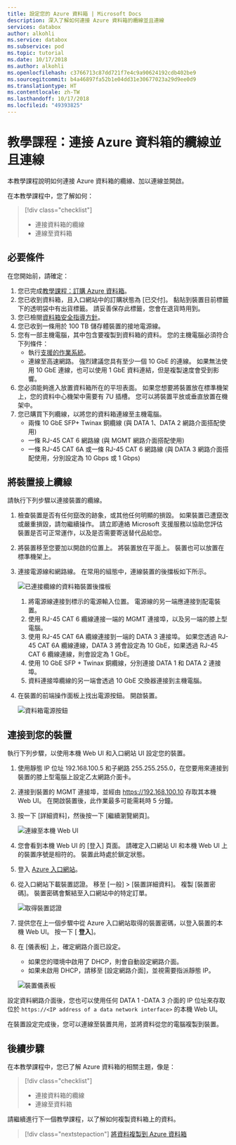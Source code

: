 ```yaml
---
title: 設定您的 Azure 資料箱 | Microsoft Docs
description: 深入了解如何連接 Azure 資料箱的纜線並且連線
services: databox
author: alkohli
ms.service: databox
ms.subservice: pod
ms.topic: tutorial
ms.date: 10/17/2018
ms.author: alkohli
ms.openlocfilehash: c3766713c87dd721f7e4c9a90624192cdb402be9
ms.sourcegitcommit: b4a46897fa52b1e04dd31e30677023a29d9ee0d9
ms.translationtype: HT
ms.contentlocale: zh-TW
ms.lasthandoff: 10/17/2018
ms.locfileid: "49393825"
---
```

# <a name="tutorial-cable-and-connect-to-your-azure-data-box"></a>教學課程：連接 Azure 資料箱的纜線並且連線

本教學課程說明如何連接 Azure 資料箱的纜線、加以連線並開啟。

在本教學課程中，您了解如何：

> [!div class="checklist"]
> * 連接資料箱的纜線
> * 連線至資料箱

## <a name="prerequisites"></a>必要條件

在您開始前，請確定：

1. 您已完成[教學課程：訂購 Azure 資料箱](data-box-deploy-ordered.md)。
2. 您已收到資料箱，且入口網站中的訂購狀態為 [已交付]。 黏貼到裝置目前標籤下的透明袋中有出貨標籤。 請妥善保存此標籤，您會在退貨時用到。
3. 您已檢閱[資料箱安全指導方針](data-box-safety.md)。
4. 您已收到一條用於 100 TB 儲存體裝置的接地電源線。
5. 您有一部主機電腦，其中包含要複製到資料箱的資料。 您的主機電腦必須符合下列條件：
    - 執行[支援的作業系統](data-box-system-requirements.md)。
    - 連線至高速網路。 強烈建議您具有至少一個 10 GbE 的連線。 如果無法使用 10 GbE 連線，也可以使用 1 GbE 資料連結，但是複製速度會受到影響。 
6. 您必須能夠進入放置資料箱所在的平坦表面。 如果您想要將裝置放在標準機架上，您的資料中心機架中需要有 7U 插槽。 您可以將裝置平放或垂直放置在機架中。
7. 您已購買下列纜線，以將您的資料箱連線至主機電腦。
    - 兩條 10 GbE SFP+ Twinax 銅纜線 (與 DATA 1、DATA 2 網路介面搭配使用)
    - 一條 RJ-45 CAT 6 網路線 (與 MGMT 網路介面搭配使用)
    - 一條 RJ-45 CAT 6A 或一條 RJ-45 CAT 6 網路線 (與 DATA 3 網路介面搭配使用，分別設定為 10 Gbps 或 1 Gbps)

## <a name="cable-your-device"></a>將裝置接上纜線

請執行下列步驟以連接裝置的纜線。

1. 檢查裝置是否有任何竄改的跡象，或其他任何明顯的損毀。 如果裝置已遭竄改或嚴重損毀，請勿繼續操作。 請立即連絡 Microsoft 支援服務以協助您評估裝置是否可正常運作，以及是否需要寄送替代品給您。
2. 將裝置移至您要加以開啟的位置上。 將裝置放在平面上。 裝置也可以放置在標準機架上。
3. 連接電源線和網路線。 在常用的組態中，連線裝置的後擋板如下所示。 
    
    ![已連接纜線的資料箱裝置後擋板](media/data-box-deploy-set-up/data-box-cabled-dhcp.png)

    1. 將電源線連接到標示的電源輸入位置。 電源線的另一端應連接到配電裝置。
    2. 使用 RJ-45 CAT 6 纜線連接一端的 MGMT 連接埠，以及另一端的膝上型電腦。            
    3. 使用 RJ-45 CAT 6A 纜線連接到一端的 DATA 3 連接埠。 如果您透過 RJ-45 CAT 6A 纜線連線，DATA 3 將會設定為 10 GbE，如果透過 RJ-45 CAT 6 纜線連線，則會設定為 1 GbE。
    4. 使用 10 GbE SFP + Twinax 銅纜線，分別連接 DATA 1 和 DATA 2 連接埠。 
    5. 資料連接埠纜線的另一端會透過 10 GbE 交換器連接到主機電腦。

4. 在裝置的前端操作面板上找出電源按鈕。 開啟裝置。

    ![資料箱電源按鈕](media/data-box-deploy-set-up/data-box-powered-door-open.png)

## <a name="connect-to-your-device"></a>連接到您的裝置

執行下列步驟，以使用本機 Web UI 和入口網站 UI 設定您的裝置。

1. 使用靜態 IP 位址 192.168.100.5 和子網路 255.255.255.0，在您要用來連接到裝置的膝上型電腦上設定乙太網路介面卡。 
2. 連接到裝置的 MGMT 連接埠，並經由 https://192.168.100.10 存取其本機 Web UI。 在開啟裝置後，此作業最多可能需耗時 5 分鐘。
3. 按一下 [詳細資料]，然後按一下 [繼續瀏覽網頁]。

   ![連線至本機 Web UI](media/data-box-deploy-set-up/data-box-connect-local-web-ui.png) 

4. 您會看到本機 Web UI 的 [登入] 頁面。 請確定入口網站 UI 和本機 Web UI 上的裝置序號是相符的。 裝置此時處於鎖定狀態。
5. 登入 [Azure 入口網站](https://portal.azure.com)。
6. 從入口網站下載裝置認證。 移至 [一般] > [裝置詳細資料]。 複製 [裝置密碼]。 裝置密碼會繫結至入口網站中的特定訂單。 

    ![取得裝置認證](media/data-box-deploy-set-up/data-box-device-credentials.png)
    
    
7. 提供您在上一個步驟中從 Azure 入口網站取得的裝置密碼，以登入裝置的本機 Web UI。 按一下 [ **登入**]。
8. 在 [儀表板] 上，確定網路介面已設定。 
    - 如果您的環境中啟用了 DHCP，則會自動設定網路介面。 
    - 如果未啟用 DHCP，請移至 [設定網路介面]，並視需要指派靜態 IP。

    ![裝置儀表板](media/data-box-deploy-set-up/data-box-dashboard-1.png)

設定資料網路介面後，您也可以使用任何 DATA 1 -DATA 3 介面的 IP 位址來存取位於 `https://<IP address of a data network interface>` 的本機 Web UI。 

在裝置設定完成後，您可以連線至裝置共用，並將資料從您的電腦複製到裝置。 

## <a name="next-steps"></a>後續步驟

在本教學課程中，您已了解 Azure 資料箱的相關主題，像是：

> [!div class="checklist"]
> * 連接資料箱的纜線
> * 連線至資料箱

請繼續進行下一個教學課程，以了解如何複製資料箱上的資料。

> [!div class="nextstepaction"]
> [將資料複製到 Azure 資料箱](./data-box-deploy-copy-data.md)

